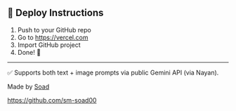 ## 🚀 Deploy Instructions

1. Push to your GitHub repo
2. Go to https://vercel.com
3. Import GitHub project
4. Done! 🎉

---

✅ Supports both text + image prompts via public Gemini API (via Nayan).

Made by [Soad](https://github.com/sm-soad00)


https://github.com/sm-soad00
